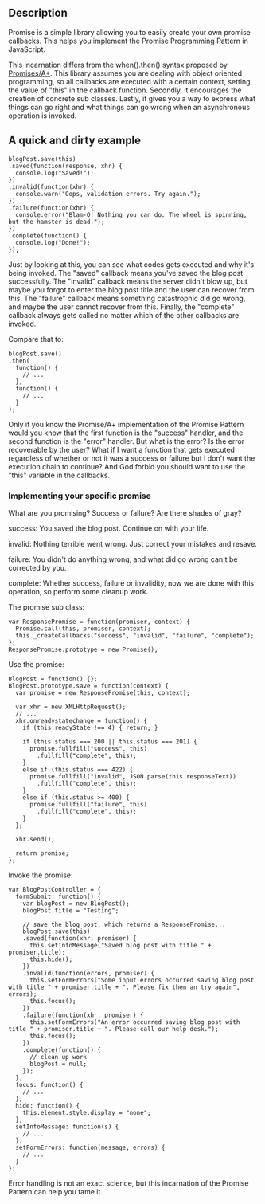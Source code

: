 ## Description

Promise is a simple library allowing you to easily create your own
promise callbacks. This helps you implement the Promise Programming
Pattern in JavaScript.

This incarnation differs from the when().then() syntax proposed by
[Promises/A+](http://promisesaplus.com/). This library assumes you
are dealing with object oriented programming, so all callbacks
are executed with a certain context, setting the value of "this"
in the callback function. Secondly, it encourages the creation of
concrete sub classes. Lastly, it gives you a way to express what
things can go right and what things can go wrong when an 
asynchronous operation is invoked.

## A quick and dirty example

    blogPost.save(this)
    .saved(function(response, xhr) {
      console.log("Saved!");
    })
    .invalid(function(xhr) {
      console.warn("Oops, validation errors. Try again.");
    })
    .failure(function(xhr) {
      console.error("Blam-O! Nothing you can do. The wheel is spinning, but the hamster is dead.");
    })
    .complete(function() {
      console.log("Done!");
    });

Just by looking at this, you can see what codes gets executed and why
it's being invoked. The "saved" callback means you've saved the blog
post successfully. The "invalid" callback means the server didn't blow
up, but maybe you forgot to enter the blog post title and the user can
recover from this. The "failure" callback means something catastrophic
did go wrong, and maybe the user cannot recover from this. Finally,
the "complete" callback always gets called no matter which of the other
callbacks are invoked.

Compare that to:

    blogPost.save()
    .then(
      function() {
        // ...
      },
      function() {
        // ...
      }
    );

Only if you know the Promise/A+ implementation of the Promise Pattern
would you know that the first function is the "success" handler, and
the second function is the "error" handler. But what is the error? Is
the error recoverable by the user? What if I want a function that
gets executed regardless of whether or not it was a success or failure
but I don't want the execution chain to continue? And God forbid you
should want to use the "this" variable in the callbacks.

### Implementing your specific promise

What are you promising? Success or failure? Are there shades of gray?

success: You saved the blog post. Continue on with your life.

invalid: Nothing terrible went wrong. Just correct your mistakes and
resave.

failure: You didn't do anything wrong, and what did go wrong can't be
corrected by you.

complete: Whether success, failure or invalidity, now we are
done with this operation, so perform some cleanup work.

The promise sub class:

    var ResponsePromise = function(promiser, context) {
      Promise.call(this, promiser, context);
      this._createCallbacks("success", "invalid", "failure", "complete");
    };
    ResponsePromise.prototype = new Promise();

Use the promise:

    BlogPost = function() {};
    BlogPost.prototype.save = function(context) {
      var promise = new ResponsePromise(this, context);

      var xhr = new XMLHttpRequest();
      // ...
      xhr.onreadystatechange = function() {
        if (this.readyState !== 4) { return; }

        if (this.status === 200 || this.status === 201) {
          promise.fullfill("success", this)
            .fullfill("complete", this);
        }
        else if (this.status === 422) {
          promise.fullfill("invalid", JSON.parse(this.responseText))
            .fullfill("complete", this);
        }
        else if (this.status >= 400) {
          promise.fullfill("failure", this)
            .fullfill("complete", this);
        }
      };

      xhr.send();

      return promise;
    };

Invoke the promise:

    var BlogPostController = {
      formSubmit: function() {
        var blogPost = new BlogPost();
        blogPost.title = "Testing";

        // save the blog post, which returns a ResponsePromise...
        blogPost.save(this)
        .saved(function(xhr, promiser) {
          this.setInfoMessage("Saved blog post with title " + promiser.title);
          this.hide();
        })
        .invalid(function(errors, promiser) {
          this.setFormErrors("Some input errors occurred saving blog post with title " + promiser.title + ". Please fix them an try again", errors);
          this.focus();
        })
        .failure(function(xhr, promiser) {
          this.setFormErrors("An error occurred saving blog post with title " + promiser.title + ". Please call our help desk.");
          this.focus();
        })
        .complete(function() {
          // clean up work
          blogPost = null;
        });
      },
      focus: function() {
        // ...
      },
      hide: function() {
        this.element.style.display = "none";
      },
      setInfoMessage: function(s) {
        // ...
      },
      setFormErrors: function(message, errors) {
        // ...
      }
    };

Error handling is not an exact science, but this incarnation of the Promise Pattern can help you tame it.